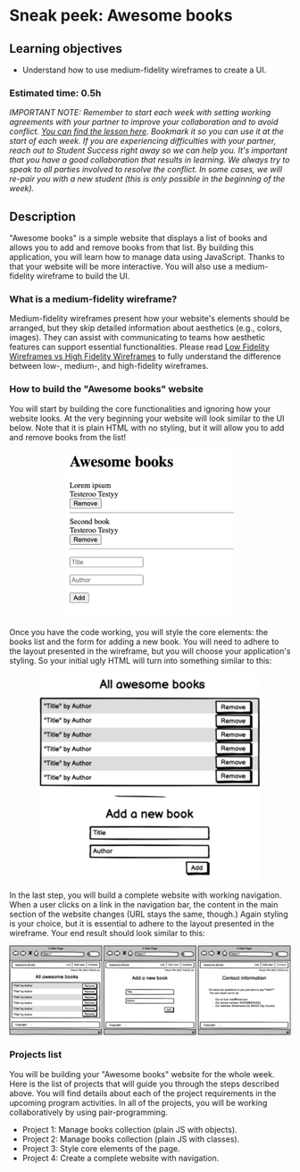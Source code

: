 # Sneak peek: Awesome books

## Learning objectives
- Understand how to use medium-fidelity wireframes to create a UI.

### Estimated time: 0.5h

*IMPORTANT NOTE: Remember to start each week with setting working agreements with your partner to improve your collaboration and to avoid conflict. [You can find the lesson here](https://github.com/microverseinc/curriculum-professional-skills/blob/main/orientation/working-agreements-for-successful-pair-programming.md). Bookmark it so you can use it at the start of each week. If you are experiencing difficulties with your partner, reach out to Student Success right away so we can help you. It's important that you have a good collaboration that results in learning. We always try to speak to all parties involved to resolve the conflict. In some cases, we will re-pair you with a new student (this is only possible in the beginning of the week).* 

## Description

"Awesome books" is a simple website that displays a list of books and allows you to add and remove books from that list.
By building this application, you will learn how to manage data using JavaScript. Thanks to that your website will be more interactive.
You will also use a medium-fidelity wireframe to build the UI.

### What is a medium-fidelity wireframe?

Medium-fidelity wireframes present how your website's elements should be arranged, but they skip detailed information about aesthetics (e.g., colors, images).
They can assist with communicating to teams how aesthetic features can support essential functionalities. Please read [Low Fidelity Wireframes vs High Fidelity Wireframes](https://mentormate.com/blog/low-fidelity-wireframes-vs-high-fidelity-wireframes/) to fully understand the difference between low-, medium-, and high-fidelity wireframes.

### How to build the "Awesome books" website

You will start by building the core functionalities and ignoring how your website looks. At the very beginning your website will look similar to the UI below. Note that it is plain HTML with no styling, but it will allow you to add and remove books from the list!

<p align="center">
  <img src="./images/awesome_books_basic_ui.png" alt="Basic UI" width="300px" />
</p>

Once you have the code working, you will style the core elements: the books list and the form for adding a new book. You will need to adhere to the layout presented in the wireframe, but you will choose your application's styling. So your initial ugly HTML will turn into something similar to this:

<p align="center">
  <img src="./images/awesome_books_core_elements.png" alt="Core elements" width="400px"  />
</p>

In the last step, you will build a complete website with working navigation. When a user clicks on a link in the navigation bar, the content in the main section of the website changes (URL stays the same, though.) Again styling is your choice, but it is essential to adhere to the layout presented in the wireframe. Your end result should look similar to this:

<p align="center">
  <img src="./images/awesome_books_full_website.png" alt="Full website" />
</p>

### Projects list

You will be building your "Awesome books" website for the whole week. Here is the list of projects that will guide you through the steps described above. You will find details about each of the project requirements in the upcoming program activities. In all of the projects, you will be working collaboratively by using pair-programming.

- Project 1: Manage books collection (plain JS with objects).
- Project 2: Manage books collection (plain JS with classes).
- Project 3: Style core elements of the page.
- Project 4: Create a complete website with navigation.
